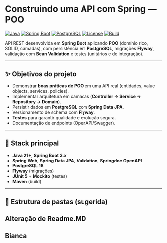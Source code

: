 # Construindo uma API com Spring — POO

[![Java](https://img.shields.io/badge/Java-21+-red)](https://adoptium.net/)
[![Spring Boot](https://img.shields.io/badge/Spring%20Boot-3.x-brightgreen)](https://spring.io/projects/spring-boot)
[![PostgreSQL](https://img.shields.io/badge/PostgreSQL-16-blue)](https://www.postgresql.org/)
[![License](https://img.shields.io/badge/license-MIT-lightgrey)](#licença)
[![Build](https://img.shields.io/badge/build-Maven-informational)](https://maven.apache.org/)

API REST desenvolvida em **Spring Boot** aplicando **POO** (domínio rico, SOLID, camadas), com persistência em **PostgreSQL**, migrações **Flyway**, validação com **Bean Validation** e testes (unitários e de integração).

---

## ✨ Objetivos do projeto
- Demonstrar **boas práticas de POO** em uma API real (entidades, value objects, services, policies).
- Implementar arquitetura em camadas (**Controller → Service → Repository → Domain**).
- Persistir dados em **PostgreSQL** com **Spring Data JPA**.
- Versionamento de schema com **Flyway**.
- **Testes** para garantir qualidade e evolução segura.
- Documentação de endpoints (OpenAPI/Swagger).

---

## 🧱 Stack principal
- **Java 21+**, **Spring Boot 3.x**
- **Spring Web**, **Spring Data JPA**, **Validation**, **Springdoc OpenAPI**
- **PostgreSQL 16**
- **Flyway** (migrações)
- **JUnit 5** + **Mockito** (testes)
- **Maven** (build)

---

## 📂 Estrutura de pastas (sugerida)


## Alteração de Readme.MD
## Bianca